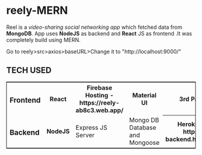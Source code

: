 # reely-MERN

Reel is a _video-sharing social networking app_ which fetched data from **MongoDB**. App uses **NodeJS** as backend and **React** JS as frontend .It was completely build using MERN.

Go to reely>src>axios>baseURL>Change it to "http://localhost:9000/"

## TECH USED

<table style="width:100% ; border:1px solid black;">
  <tr>
    <th><h3>Frontend</h3></th>
    <th><b>React</b></th> 
    <th>Firebase Hosting - https://reely-ab8c3.web.app/</th>
    <th>Material UI</th>
    <th>3rd Party Ticker</th> 
  </tr>
  <tr>
    <td><h3>Backend</h3></td>
    <td><b>NodeJS</b></td>
    <td>Express JS Server</td>
    <td>Mongo DB Database and Mongoose</td>
    <th>Heroku Hosting - https://reely-backend.herokuapp.com/</th>
 </tr>
</table>
